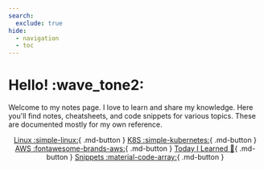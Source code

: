 ```yaml
---
search:
  exclude: true
hide:
  - navigation
  - toc
---
```


# Hello! :wave_tone2:

Welcome to my notes page. I love to learn and share my knowledge. Here you'll find notes, cheatsheets, and code snippets for various topics. These are documented mostly for my own reference.

<div align="center" markdown>

[Linux :simple-linux:](linux/curl.md){ .md-button } [K8S :simple-kubernetes:](k8s/intro.md){ .md-button } [AWS :fontawesome-brands-aws:](aws/cli.md){ .md-button } [Today I Learned :bookmark:](til/index.md){ .md-button } [Snippets :material-code-array:](snippets.md){ .md-button }
</div>

